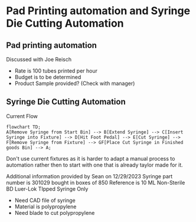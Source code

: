 # Pad Printing automation and Syringe Die Cutting Automation

## Pad printing automation
Discussed with Joe Reisch
- Rate is 100 tubes printed per hour 
- Budget is to be determined
- Product Sample provided? (Check with manager)

## Syringe Die Cutting Automation

Current Flow
```mermaid
flowchart TD;
A[Remove Syringe from Start Bin] --> B[Extend Syringe] --> C[Insert Syringe into Fixture] --> D[Hit Foot Pedal] --> E[Cut Syringe] --> F[Remove Syringe from Fixture] --> GF[Place Cut Syringe in Finished goods Bin] --> A;
```

Don't use current fixtures as it is harder to adapt a manual process to automation rather then to start with one that is already taylor made for it.

Additional information provided by Sean on 12/29/2023
Syringe part number is 301029 bought in boxes of 850
Reference is 10 ML Non-Sterile BD Luer-Lok TIpped Syringe Only <br>
- Need CAD file of syringe
- Material is polypropylene
- Need blade to cut polypropylene

